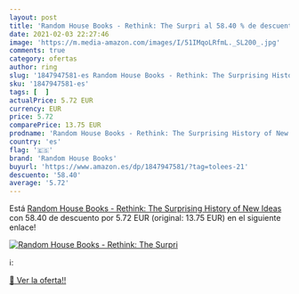 ```yaml
---
layout: post
title: 'Random House Books - Rethink: The Surpri al 58.40 % de descuento'
date: 2021-02-03 22:27:46
image: 'https://m.media-amazon.com/images/I/51IMqoLRfmL._SL200_.jpg'
comments: true
category: ofertas
author: ring
slug: '1847947581-es Random House Books - Rethink: The Surprising History of...'
sku: '1847947581-es'
tags: [  ]
actualPrice: 5.72 EUR
currency: EUR
price: 5.72
comparePrice: 13.75 EUR
prodname: 'Random House Books - Rethink: The Surprising History of New Ideas'
country: 'es'
flag: '🇪🇸'
brand: 'Random House Books'
buyurl: 'https://www.amazon.es/dp/1847947581/?tag=tolees-21'
descuento: '58.40'
average: '5.72'
---
```


Está [Random House Books - Rethink: The Surprising History of New Ideas](https://www.amazon.es/dp/1847947581/?tag=tolees-21) con 58.40 de descuento por 5.72 EUR (original: 13.75 EUR) en el siguiente enlace!

[![Random House Books - Rethink: The Surpri](https://m.media-amazon.com/images/I/51IMqoLRfmL._SL200_.jpg)](https://www.amazon.es/dp/1847947581/?tag=tolees-21)

ℹ️:


[🛒 Ver la oferta!!](https://www.amazon.es/dp/1847947581/?tag=tolees-21)

